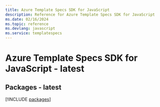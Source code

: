 ```yaml
---
title: Azure Template Specs SDK for JavaScript
description: Reference for Azure Template Specs SDK for JavaScript
ms.date: 02/16/2024
ms.topic: reference
ms.devlang: javascript
ms.service: templatespecs
---
```

# Azure Template Specs SDK for JavaScript - latest
## Packages - latest
[!INCLUDE [packages](template-specs-index.md)]